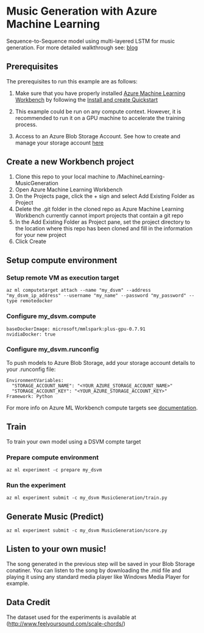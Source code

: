 
# Music Generation with Azure Machine Learning

Sequence-to-Sequence model using multi-layered LSTM for music generation. For more detailed walkthrough see: [blog](https://blogs.technet.microsoft.com/machinelearning/2017/12/06/music-generation-with-azure-machine-learning/)

## Prerequisites

The prerequisites to run this example are as follows:

1. Make sure that you have properly installed [Azure Machine Learning Workbench](https://docs.microsoft.com/en-us/azure/machine-learning/preview/overview-what-is-azure-ml) by following the [Install and create Quickstart](https://docs.microsoft.com/en-us/azure/machine-learning/preview/quickstart-installation)

2. This example could be run on any compute context. However, it is recommended to run it on a GPU machine to accelerate the training process.

3. Access to an Azure Blob Storage Account. See how to create and manage your storage account [here](https://docs.microsoft.com/en-us/azure/storage/common/storage-create-storage-account?toc=%2fazure%2fstorage%2fblobs%2ftoc.json)

## Create a new Workbench project

1. Clone this repo to your local machine to /MachineLearning-MusicGeneration
2. Open Azure Machine Learning Workbench
3. On the Projects page, click the + sign and select Add Existing Folder as Project
4. Delete the .git folder in the cloned repo as Azure Machine Learning Workbench currently cannot import projects that contain a git repo
4. In the Add Existing Folder as Project pane, set the project directory to the location where this repo has been cloned and fill in the information for your new project
5. Click Create

## Setup compute environment

### Setup remote VM as execution target
```
az ml computetarget attach --name "my_dsvm" --address "my_dsvm_ip_address" --username "my_name" --password "my_password" --type remotedocker
```
### Configure my_dsvm.compute
```
baseDockerImage: microsoft/mmlspark:plus-gpu-0.7.91
nvidiaDocker: true
```
### Configure my_dsvm.runconfig
To push models to Azure Blob Storage, add your storage account details to your .runconfig file:

```
EnvironmentVariables:
  "STORAGE_ACCOUNT_NAME": "<YOUR_AZURE_STORAGE_ACCOUNT_NAME>"
  "STORAGE_ACCOUNT_KEY": "<YOUR_AZURE_STORAGE_ACCOUNT_KEY>"
Framework: Python
```

For more info on Azure ML Workbench compute targets see [documentation](https://docs.microsoft.com/en-us/azure/machine-learning/preview/how-to-create-dsvm-hdi).

## Train

To train your own model using a DSVM compte target

### Prepare compute environment

```
az ml experiment -c prepare my_dsvm
```

### Run the experiment

```
az ml experiment submit -c my_dsvm MusicGeneration/train.py
```

## Generate Music (Predict)

```
az ml experiment submit -c my_dsvm MusicGeneration/score.py
```
## Listen to your own music!

The song generated in the previous step will be saved in your Blob Storage conatiner. You can listen to the song by downloading the .mid file and playing it using any standard media player like Windows Media Player for example.

## Data Credit

The dataset used for the experiments is available at (http://www.feelyoursound.com/scale-chords/)
